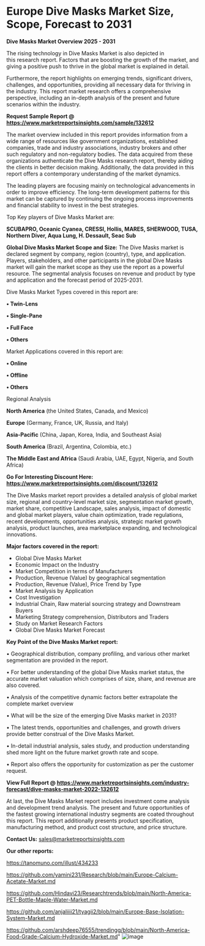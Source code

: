 # Europe Dive Masks Market Size, Scope, Forecast to 2031

<Strong> Dive Masks Market Overview 2025 - 2031</strong>

The rising technology in Dive Masks Market is also depicted in this research report. Factors that are boosting the growth of the market, and giving a positive push to thrive in the global market is explained in detail.

Furthermore, the report highlights on emerging trends, significant drivers, challenges, and opportunities, providing all necessary data for thriving in the industry. This report market research offers a comprehensive perspective, including an in-depth analysis of the present and future scenarios within the industry.

<strong>Request Sample Report @ <a href=https://www.marketreportsinsights.com/sample/132612>https://www.marketreportsinsights.com/sample/132612</a></strong>

The market overview included in this report provides information from a wide range of resources like government organizations, established companies, trade and industry associations, industry brokers and other such regulatory and non-regulatory bodies. The data acquired from these organizations authenticate the Dive Masks research report, thereby aiding the clients in better decision making. Additionally, the data provided in this report offers a contemporary understanding of the market dynamics.

The leading players are focusing mainly on technological advancements in order to improve efficiency. The long-term development patterns for this market can be captured by continuing the ongoing process improvements and financial stability to invest in the best strategies.

Top Key players of Dive Masks Market are:

<strong>SCUBAPRO, Oceanic Cyanea, CRESSI, Hollis, MARES, SHERWOOD, TUSA, Northern Diver, Aqua Lung, H. Dessault, Seac Sub</strong>

<strong><b>Global Dive Masks Market Scope and Size:</b></strong>
The Dive Masks market is declared segment by company, region (country), type, and application. Players, stakeholders, and other participants in the global Dive Masks market will gain the market scope as they use the report as a powerful resource. The segmental analysis focuses on revenue and product by type and application and the forecast period of 2025-2031.

Dive Masks Market Types covered in this report are:

<strong>• Twin-Lens

• Single-Pane

• Full Face

• Others</strong>

Market Applications covered in this report are:

<strong>• Online

• Offline

• Others</strong> 

Regional Analysis

<strong>North America</strong> (the United States, Canada, and Mexico)

<strong>Europe</strong> (Germany, France, UK, Russia, and Italy)

<strong>Asia-Pacific</strong> (China, Japan, Korea, India, and Southeast Asia)

<strong>South America</strong> (Brazil, Argentina, Colombia, etc.)

<strong>The Middle East and Africa</strong> (Saudi Arabia, UAE, Egypt, Nigeria, and South Africa)

<strong>Go For Interesting Discount Here: <a href=https://www.marketreportsinsights.com/discount/132612>https://www.marketreportsinsights.com/discount/132612</a></strong>

The Dive Masks market report provides a detailed analysis of global market size, regional and country-level market size, segmentation market growth, market share, competitive Landscape, sales analysis, impact of domestic and global market players, value chain optimization, trade regulations, recent developments, opportunities analysis, strategic market growth analysis, product launches, area marketplace expanding, and technological innovations.

<strong><b>Major factors covered in the report:</b></strong>
<ul>
  <li>Global Dive Masks Market </li>
  <li>Economic Impact on the Industry</li>
  <li>Market Competition in terms of Manufacturers</li>
  <li>Production, Revenue (Value) by geographical segmentation</li>
  <li>Production, Revenue (Value), Price Trend by Type</li>
  <li>Market Analysis by Application</li>
  <li>Cost Investigation</li>
  <li>Industrial Chain, Raw material sourcing strategy and Downstream Buyers</li>
  <li>Marketing Strategy comprehension, Distributors and Traders</li>
  <li>Study on Market Research Factors</li>
  <li>Global Dive Masks Market Forecast</li>
</ul>

<strong><b>Key Point of the Dive Masks Market report:</b></strong>

• Geographical distribution, company profiling, and various other market segmentation are provided in the report.

• For better understanding of the global Dive Masks market status, the accurate market valuation which comprises of size, share, and revenue are also covered.

• Analysis of the competitive dynamic factors better extrapolate the complete market overview

• What will be the size of the emerging Dive Masks market in 2031?

• The latest trends, opportunities and challenges, and growth drivers provide better construal of the Dive Masks Market.

• In-detail industrial analysis, sales study, and production understanding shed more light on the future market growth rate and scope.

• Report also offers the opportunity for customization as per the customer request.

<strong><b>View Full Report @ <a href=https://www.marketreportsinsights.com/industry-forecast/dive-masks-market-2022-132612>https://www.marketreportsinsights.com/industry-forecast/dive-masks-market-2022-132612</a></b></strong>


At last, the Dive Masks Market report includes investment come analysis and development trend analysis. The present and future opportunities of the fastest growing international industry segments are coated throughout this report. This report additionally presents product specification, manufacturing method, and product cost structure, and price structure.

<strong>Contact Us:</strong>
sales@marketreportsinsights.com

<strong>Our other reports:</strong>

<a href=https://tanomuno.com/illust/434233>https://tanomuno.com/illust/434233</a>

<a href=https://github.com/yamini231/Research/blob/main/Europe-Calcium-Acetate-Market.md>https://github.com/yamini231/Research/blob/main/Europe-Calcium-Acetate-Market.md</a>

<a href=https://github.com/Hindavi23/Researchtrends/blob/main/North-America-PET-Bottle-Maple-Water-Market.md>https://github.com/Hindavi23/Researchtrends/blob/main/North-America-PET-Bottle-Maple-Water-Market.md</a>

<a href=https://github.com/anjaliiii21/tyagii2/blob/main/Europe-Base-Isolation-System-Market.md>https://github.com/anjaliiii21/tyagii2/blob/main/Europe-Base-Isolation-System-Market.md</a>

<a href=https://github.com/arshdeep76555/trendingg/blob/main/North-America-Food-Grade-Calcium-Hydroxide-Market.md>https://github.com/arshdeep76555/trendingg/blob/main/North-America-Food-Grade-Calcium-Hydroxide-Market.md</a>"
![image](https://github.com/user-attachments/assets/5f60ae25-501f-4a46-b932-d6dbe0528007)
